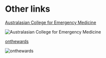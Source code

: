 # Other links

[Australasian College for Emergency Medicine](https://acem.org.au/COVID-19)

![Australasian College for Emergency Medicine]({{site.baseurl}}/img/acem.png)

[onthewards](https://onthewards.org/onthepods/)

![onthewards]({{site.baseurl}}/img/onthewards.png)
